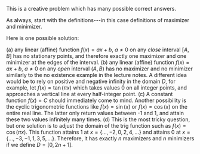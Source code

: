 This is a creative problem which has many possible correct answers.

As always, start with the definitions---in this case definitions of maximizer and minimizer.

Here is one possible solution:

(a) any linear (affine) function $f(x)=ax+b$, $a \ne 0$ on any _close_ interval $[A,B]$ has no stationary points, and therefore exactly one maximizer and one minimizer at the edges of the interval.
(b) any linear (affine) function $f(x)=ax+b$, $a \ne 0$ on any _open_ interval $(A,B)$ has no maximizer and no minimizer similarly to the no existence example in the lecture notes.  A different idea would be to rely on positive and negative infinity in the domain $D$, for example, let $f(x) = \tan(\pi x)$ which takes values $0$ on all integer points, and approaches a vertical line at every half-integer point.
(c) A constant function $f(x) = C$ should immediately come to mind.  Another possibility is the cyclic trigonometric functions like $f(x) = \sin(x)$ or $f(x) = \cos(x)$ on the entire real line.  The latter only return values between -1 and 1, and attain these two values infinitely many times.
(d) This is the most tricky question, but one solution is to adjust the domain of the trig function such as $f(x) = \cos(\pi x)$.  This function attains 1 at $x=\{...,-2,0,2,4,...\}$ and attains 0 at $x=\{...,-3,-1,1,3,5,...\}$. Therefore, it has exactly $n$ maximizers and $n$ minimizers if we define $D = [0,2n+1]$.

